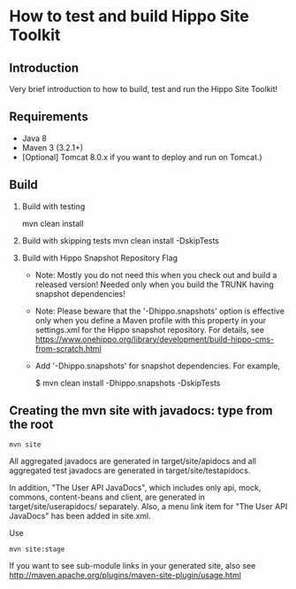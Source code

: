 How to test and build Hippo Site Toolkit
========================================

Introduction
------------

  Very brief introduction to how to build, test and run the Hippo Site Toolkit!

Requirements
------------

* Java 8
* Maven 3 (3.2.1+)
* [Optional] Tomcat 8.0.x if you want to deploy and run on Tomcat.)

Build
----- 
     
1. Build with testing
    
    mvn clean install
    
2. Build with skipping tests
    mvn clean install -DskipTests 
    
3. Build with Hippo Snapshot Repository Flag
      - Note: Mostly you do not need this when you check out and build a released version!
              Needed only when you build the TRUNK having snapshot dependencies!
      - Note: Please beware that the '-Dhippo.snapshots' option is effective only when you define
              a Maven profile with this property in your settings.xml for the Hippo snapshot repository.
              For details, see https://www.onehippo.org/library/development/build-hippo-cms-from-scratch.html
      - Add '-Dhippo.snapshots' for snapshot dependencies.
        For example,
        
          $ mvn clean install -Dhippo.snapshots -DskipTests

Creating the mvn site with javadocs: type from the root
-------------------------------------------------------
    mvn site

   All aggregated javadocs are generated in target/site/apidocs and all aggregated test javadocs are generated in target/site/testapidocs.

   In addition, "The User API JavaDocs", which includes only api, mock, commons, content-beans and client, are generated in target/site/userapidocs/ separately.
   Also, a menu link item for "The User API JavaDocs" has been added in site.xml.

   Use

    mvn site:stage

   If you want to see sub-module links in your generated site, also see
   http://maven.apache.org/plugins/maven-site-plugin/usage.html
      
